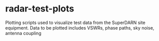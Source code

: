 # radar-test-plots
Plotting scripts used to visualize test data from the SuperDARN site equipment. Data to be plotted includes VSWRs, phase paths, sky noise, antenna coupling

